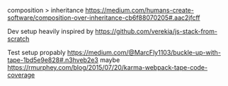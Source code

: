 composition > inheritance
https://medium.com/humans-create-software/composition-over-inheritance-cb6f88070205#.aac2jfcff

Dev setup heavily inspired by https://github.com/verekia/js-stack-from-scratch

Test setup propably https://medium.com/@MarcFly1103/buckle-up-with-tape-1bd5e9e828#.n3hveb2e3
maybe https://rmurphey.com/blog/2015/07/20/karma-webpack-tape-code-coverage

